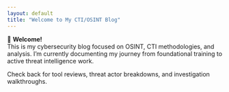 ```yaml
---
layout: default
title: "Welcome to My CTI/OSINT Blog"
---
```


🚀 **Welcome!**  
This is my cybersecurity blog focused on OSINT, CTI methodologies, and analysis. I’m currently documenting my journey from foundational training to active threat intelligence work.

Check back for tool reviews, threat actor breakdowns, and investigation walkthroughs.
